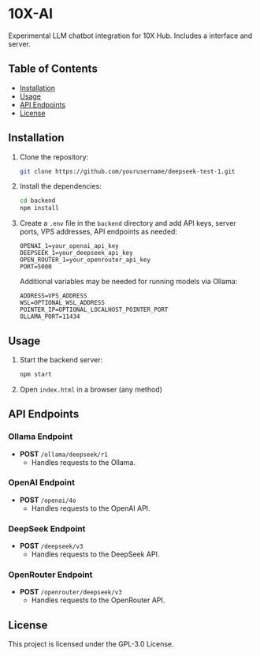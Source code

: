 # 10X-AI

Experimental LLM chatbot integration for 10X Hub. Includes a interface and server.

## Table of Contents

- [Installation](#installation)
- [Usage](#usage)
- [API Endpoints](#api-endpoints)
- [License](#license)

## Installation

1. Clone the repository:
    ```sh
    git clone https://github.com/yourusername/deepseek-test-1.git
    ```

2. Install the dependencies:
    ```sh
    cd backend
    npm install
    ```

3. Create a `.env` file in the `backend` directory and add API keys, server ports, VPS addresses, API endpoints as needed:
    ```env
    OPENAI_1=your_openai_api_key
    DEEPSEEK_1=your_deepseek_api_key
    OPEN_ROUTER_1=your_openrouter_api_key
    PORT=5000
    ```
    Additional variables may be needed for running models via Ollama:
    ```env
    ADDRESS=VPS_ADDRESS
    WSL=OPTIONAL_WSL_ADDRESS
    POINTER_IP=OPTIONAL_LOCALHOST_POINTER_PORT
    OLLAMA_PORT=11434
    ```

## Usage

1. Start the backend server:
    ```sh
    npm start
    ```

2. Open `index.html` in a browser (any method)

## API Endpoints

### Ollama Endpoint

- **POST** `/ollama/deepseek/r1`
    - Handles requests to the  Ollama.

### OpenAI Endpoint

- **POST** `/openai/4o`
    - Handles requests to the OpenAI API.

### DeepSeek Endpoint

- **POST** `/deepseek/v3`
    - Handles requests to the DeepSeek API.

### OpenRouter Endpoint

- **POST** `/openrouter/deepseek/v3`
    - Handles requests to the OpenRouter API.

## License

This project is licensed under the GPL-3.0 License.